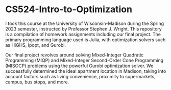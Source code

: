 # CS524-Intro-to-Optimization
I took this course at the University of Wisconsin-Madison during the Spring 2023 semester, instructed by Professor Stephen J. Wright. This repository is a compilation of homework assignments including our final project. The primary programming language used is Julia, with optimization solvers such as HiGHS, Ipopt, and Gurobi.


Our final project revolves around solving Mixed-Integer Quadratic Programming (MIQP) and Mixed-Integer Second-Order Cone Programming (MISOCP) problems using the powerful Gurobi optimization solver. We successfully determined the ideal apartment location in Madison, taking into account factors such as living convenience, proximity to supermarkets, campus, bus stops, and more.
